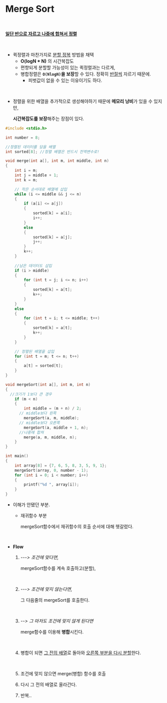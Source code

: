 # Merge Sort

</br> 

**<u>일단 반으로 자르고 나중에 합쳐서 정렬</u>**

</br> 

- 퀵정렬과 마찬가지로 <u>분할 정복</u> 방법을 채택
  - **O(logN * N)** 의 시간복잡도
  - 편향되게 분할할 가능성이 있는 퀵정렬과는 다르게,
  - 병합정렬은 **`O(NlogN)`을 보장**할 수 있다. 정확히 <u>반절씩</u> 자르기 때문에.
    - 피벗값이 없을 수 있는 이유이기도 하다. 

</br> 

- 정렬을 위한 배열을 추가적으로 생성해야하기 때문에 **메모리 낭비**가 있을 수 있지만, 

  **시간복잡도를 보장**해주는 장점이 있다.

```c++
#include <stdio.h>

int number = 8;

//정렬된 데이터를 담을 배열
int sorted[8]; //정렬 배열은 반드시 전역변수로!

void merge(int a[], int m, int middle, int n)
{
    int i = m;
    int j = middle + 1;
    int k = m;

    // 작은 순서대로 배열에 삽입
    while (i <= middle && j <= n)
    {
        if (a[i] <= a[j])
        {
            sorted[k] = a[i];
            i++;
        }
        else
        {
            sorted[k] = a[j];
            j++;
        }
        k++;
    }
  
    //남은 데이터도 삽입
    if (i > middle)
    {
        for (int t = j; i <= n; i++)
        {
            sorted[k] = a[t];
            k++;
        }
    }
    else
    {
        for (int t = i; t <= middle; t++)
        {
            sorted[k] = a[t];
            k++;
        }
    }

    // 정렬된 배열을 삽입
    for (int t = m; t <= n; t++)
    {
        a[t] = sorted[t];
    }
}

void mergeSort(int a[], int m, int n)
{
  //크기가 1보다 큰 경우
    if (m < n)
    {
        int middle = (m + n) / 2;
      // middle보다 왼쪽
        mergeSort(a, m, middle);
      // middle보다 오른쪽
        mergeSort(a, middle + 1, n);
      //나중에 합쳐
        merge(a, m, middle, n);
    }
}

int main()
{
    int array[8] = {7, 6, 5, 8, 3, 5, 9, 1};
    mergeSort(array, 0, number - 1);
    for (int i = 0; i < number; i++)
    {
        printf("%d ", array[i]);
    }
}
```

- 이해가 안됐던 부분.

  - 재귀함수 부분

    mergeSort함수에서 재귀함수의 호출 순서에 대해 헷갈렸다.

    </br> 

- **Flow**

  1. *---> 조건에 맞다면,*

     mergeSort함수를 계속 호출하고(분할), 

     </br> 

  2. *---> 조건에 맞지 않는다면,*

     그 다음줄의 mergeSort를 호출한다.

     </br> 

  3. *--> 그 마저도 조건에 맞지 않게 된다면*

      merge함수를 이용해 **병합**시킨다.

     </br> 

  4. 병합이 되면 <u>그 전의 배열</u>로 돌아와 <u>오른쪽 부분을 다시 분할</u>한다.

     </br> 

  5. 조건에 맞지 않으면 merge(병합) 함수를 호출
  6. 다시 그 전의 배열로 올라간다.
  7. 반복..

  

  